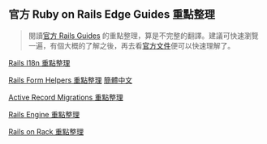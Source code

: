 ## 官方 Ruby on Rails Edge Guides 重點整理

> 閱讀[官方 Rails Guides][edge] 的重點整理，算是不完整的翻譯。建議可快速瀏覽一遍，有個大概的了解之後，再去看[官方文件][edge]便可以快速理解了。

[Rails I18n 重點整理](/guides/edge-translation/i18n-zh_TW.md)

[Rails Form Helpers 重點整理](/guides/edge-translation/form-helpers-zh_TW.md) [簡體中文](/guides/edge-translation/form-helpers-zh_CN.md)

[Active Record Migrations 重點整理](/guides/edge-translation/migrations-zh_TW.md)

[Rails Engine 重點整理](/guides/edge-translation/engines-zh_TW.md)

[Rails on Rack 重點整理](/guides/edge-translation/rails-on-rack-zh_TW.md)

[edge]: http://edgeguides.rubyonrails.org